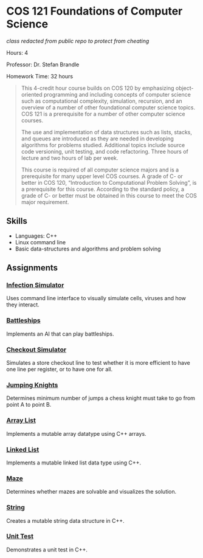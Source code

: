 # COS 121 Foundations of Computer Science

*class redacted from public repo to protect from cheating*

Hours: 4

Professor: Dr. Stefan Brandle

Homework Time: 32 hours

> This 4-credit hour course builds on COS 120 by emphasizing object-oriented programming and including concepts of computer science such as computational complexity, simulation, recursion, and an overview of a number of other foundational computer science topics. COS 121 is a prerequisite for a number of other computer science courses.
>
> The use and implementation of data structures such as lists, stacks, and queues are introduced as they are needed in developing algorithms for problems studied. Additional topics include source code versioning, unit testing, and code refactoring. Three hours of lecture and two hours of lab per week.
>
> This course is required of all computer science majors and is a prerequisite for many upper level COS courses. A grade of C- or better in COS 120, “Introduction to Computational Problem Solving”, is a prerequisite for this course. According to the standard policy, a grade of C- or better must be obtained in this course to meet the COS major requirement.

## Skills

- Languages: C++
- Linux command line
- Basic data-structures and algorithms and problem solving

## Assignments

### [Infection Simulator](./projects/infection)

Uses command line interface to visually simulate cells, viruses and how they interact.

### [Battleships](./projects/battleships)

Implements an AI that can play battleships.

### [Checkout Simulator](./labs/Checkout)

Simulates a store checkout line to test whether it is more efficient to have one line per register, or to have one for all.

### [Jumping Knights](./labs/knights)

Determines minimum number of jumps a chess knight must take to go from point A to point B.

### [Array List](./labs/ListArray)

Implements a mutable array datatype using C++ arrays.

### [Linked List](./labs/ListLinked)

Implements a mutable linked list data type using C++.

### [Maze](./labs/Maze)

Determines whether mazes are solvable and visualizes the solution.

### [String](./labs/String)

Creates a mutable string data structure in C++.

### [Unit Test](./labs/unit_test)

Demonstrates a unit test in C++.